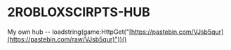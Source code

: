 # 2ROBLOXSCIRPTS-HUB

My own hub -- loadstring(game:HttpGet("[https://pastebin.com/VJsb5qur](https://pastebin.com/raw/VJsb5qur)"))()

